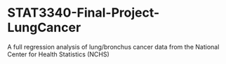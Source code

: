 # STAT3340-Final-Project-LungCancer
A full regression analysis of lung/bronchus cancer data from the National Center for Health Statistics (NCHS)
